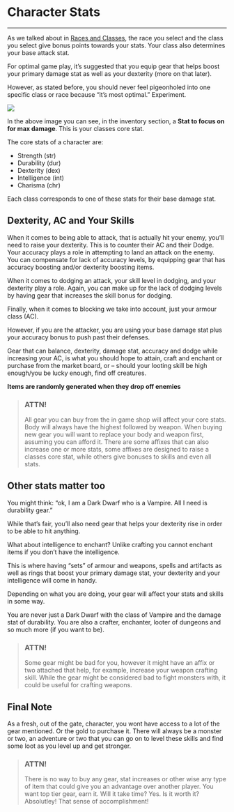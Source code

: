 # Character Stats

-----------------

As we talked about in [Races and Classes](/information/races-and-classes), the race you select and the class you select give bonus points towards your stats. Your class also determines your base attack stat. 

For optimal game play, it’s suggested that you equip gear that helps boost your primary damage stat as well as your dexterity (more on that later).

However, as stated before, you should never feel pigeonholed into one specific class or race because “it’s most optimal.” Experiment.

<div class="gallery mb-4">
    <a href="/storage/info/character-stats/images/character-sheet.png">
        <img src="/storage/info/character-stats/images/character-sheet.png"/>
    </a>
</div>

In the above image you can see, in the inventory section, a **Stat to focus on for max damage**. This is your classes core stat.

The core stats of a character are:

-	Strength (str)
-	Durability (dur)
-	Dexterity (dex)
-	Intelligence (int)
-	Charisma (chr)

Each class corresponds to one of these stats for their base damage stat.

## Dexterity, AC and Your Skills

When it comes to being able to attack, that is actually hit your enemy, you’ll need to raise your dexterity. This is to counter their AC and their Dodge. Your accuracy plays a role in attempting to land an attack on the enemy. You can compensate for lack of accuracy levels, by equipping gear that has accuracy boosting and/or dexterity boosting items.

When it comes to dodging an attack, your skill level in dodging, and your dexterity play a role. Again, you can make up for the lack of dodging levels by having gear that increases the skill bonus for dodging.

Finally, when it comes to blocking we take into account, just your armour class (AC). 

However, if you are the attacker, you are using your base damage stat plus your accuracy bonus to push past their defenses.

Gear that can balance, dexterity, damage stat, accuracy and dodge while increasing your AC, is what you should hope to attain, craft and enchant or purchase from the market board, or – should your looting skill be high enough/you be lucky enough, find off creatures.

**Items are randomly generated when they drop off enemies**

> ### ATTN!
> 
> All gear you can buy from the in game shop will affect your core stats. Body will always have the highest followed by weapon. When buying new gear you will want to 
> replace your body and weapon first, assuming you can afford it. There are some affixes that can also increase one or more stats, some affixes are designed to raise a classes core 
> stat, while others give bonuses to skills and even all stats.

## Other stats matter too

You might think: “ok, I am a Dark Dwarf who is a Vampire. All I need is durability gear.”

While that’s fair, you’ll also need gear that helps your dexterity rise in order to be able to hit anything.

What about intelligence to enchant? Unlike crafting you cannot enchant items if you don’t have the intelligence.

This is where having “sets” of armour and weapons, spells and artifacts as well as rings that boost your primary damage stat, your dexterity and your intelligence will come in handy.

Depending on what you are doing, your gear will affect your stats and skills in some way. 

You are never just a Dark Dwarf with the class of Vampire and the damage stat of durability. You are also a crafter, enchanter, looter of dungeons and so much more (if you want to be).

> ### ATTN!
> 
> Some gear might be bad for you, however it might have an affix or two attached that help, for example, increase your weapon crafting skill.
> While the gear might be considered bad to fight monsters with, it could be useful for crafting weapons.

## Final Note

As a fresh, out of the gate, character, you wont have access to a lot of the gear mentioned. Or the gold to purchase it. There will always be a monster or two, an adventure or two that you can go on to level these skills and find some loot as you level up and get stronger.

> ### ATTN!
>
> There is no way to buy any gear, stat increases or other wise any type of item that could give you an advantage over another player. You want top tier gear, earn it. Will it take time? Yes. Is it worth it? Absolutley! That sense of accomplishment!
